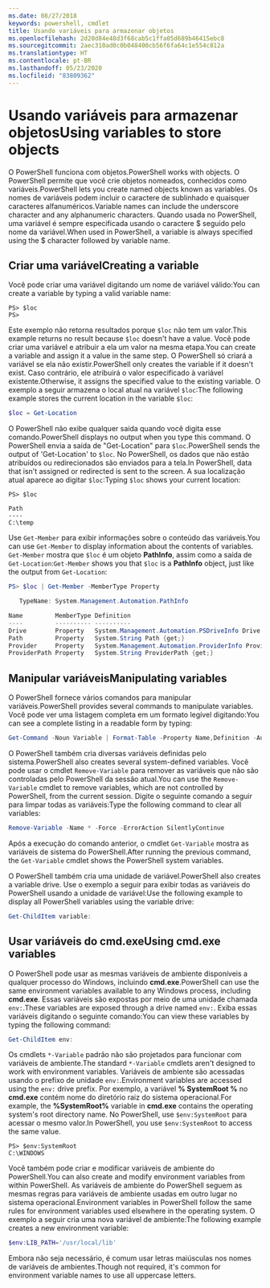 ```yaml
---
ms.date: 08/27/2018
keywords: powershell, cmdlet
title: Usando variáveis para armazenar objetos
ms.openlocfilehash: 2d20d84e48d3f68cab5c1ffa05d689b46415ebc8
ms.sourcegitcommit: 2aec310ad0c0b048400cb56f6fa64c1e554c812a
ms.translationtype: HT
ms.contentlocale: pt-BR
ms.lasthandoff: 05/23/2020
ms.locfileid: "83809362"
---
```

# <a name="using-variables-to-store-objects"></a><span data-ttu-id="20a14-103">Usando variáveis para armazenar objetos</span><span class="sxs-lookup"><span data-stu-id="20a14-103">Using variables to store objects</span></span>

<span data-ttu-id="20a14-104">O PowerShell funciona com objetos.</span><span class="sxs-lookup"><span data-stu-id="20a14-104">PowerShell works with objects.</span></span> <span data-ttu-id="20a14-105">O PowerShell permite que você crie objetos nomeados, conhecidos como variáveis.</span><span class="sxs-lookup"><span data-stu-id="20a14-105">PowerShell lets you create named objects known as variables.</span></span>
<span data-ttu-id="20a14-106">Os nomes de variáveis podem incluir o caractere de sublinhado e quaisquer caracteres alfanuméricos.</span><span class="sxs-lookup"><span data-stu-id="20a14-106">Variable names can include the underscore character and any alphanumeric characters.</span></span> <span data-ttu-id="20a14-107">Quando usada no PowerShell, uma variável é sempre especificada usando o caractere \$ seguido pelo nome da variável.</span><span class="sxs-lookup"><span data-stu-id="20a14-107">When used in PowerShell, a variable is always specified using the \$ character followed by variable name.</span></span>

## <a name="creating-a-variable"></a><span data-ttu-id="20a14-108">Criar uma variável</span><span class="sxs-lookup"><span data-stu-id="20a14-108">Creating a variable</span></span>

<span data-ttu-id="20a14-109">Você pode criar uma variável digitando um nome de variável válido:</span><span class="sxs-lookup"><span data-stu-id="20a14-109">You can create a variable by typing a valid variable name:</span></span>

```
PS> $loc
PS>
```

<span data-ttu-id="20a14-110">Este exemplo não retorna resultados porque `$loc` não tem um valor.</span><span class="sxs-lookup"><span data-stu-id="20a14-110">This example returns no result because `$loc` doesn't have a value.</span></span> <span data-ttu-id="20a14-111">Você pode criar uma variável e atribuir a ela um valor na mesma etapa.</span><span class="sxs-lookup"><span data-stu-id="20a14-111">You can create a variable and assign it a value in the same step.</span></span> <span data-ttu-id="20a14-112">O PowerShell só criará a variável se ela não existir.</span><span class="sxs-lookup"><span data-stu-id="20a14-112">PowerShell only creates the variable if it doesn't exist.</span></span>
<span data-ttu-id="20a14-113">Caso contrário, ele atribuirá o valor especificado à variável existente.</span><span class="sxs-lookup"><span data-stu-id="20a14-113">Otherwise, it assigns the specified value to the existing variable.</span></span> <span data-ttu-id="20a14-114">O exemplo a seguir armazena o local atual na variável `$loc`:</span><span class="sxs-lookup"><span data-stu-id="20a14-114">The following example stores the current location in the variable `$loc`:</span></span>

```powershell
$loc = Get-Location
```

<span data-ttu-id="20a14-115">O PowerShell não exibe qualquer saída quando você digita esse comando.</span><span class="sxs-lookup"><span data-stu-id="20a14-115">PowerShell displays no output when you type this command.</span></span> <span data-ttu-id="20a14-116">O PowerShell envia a saída de "Get-Location" para `$loc`.</span><span class="sxs-lookup"><span data-stu-id="20a14-116">PowerShell sends the output of 'Get-Location' to `$loc`.</span></span> <span data-ttu-id="20a14-117">No PowerShell, os dados que não estão atribuídos ou redirecionados são enviados para a tela.</span><span class="sxs-lookup"><span data-stu-id="20a14-117">In PowerShell, data that isn't assigned or redirected is sent to the screen.</span></span> <span data-ttu-id="20a14-118">A sua localização atual aparece ao digitar `$loc`:</span><span class="sxs-lookup"><span data-stu-id="20a14-118">Typing `$loc` shows your current location:</span></span>

```
PS> $loc

Path
----
C:\temp
```

<span data-ttu-id="20a14-119">Use `Get-Member` para exibir informações sobre o conteúdo das variáveis.</span><span class="sxs-lookup"><span data-stu-id="20a14-119">You can use `Get-Member` to display information about the contents of variables.</span></span> <span data-ttu-id="20a14-120">`Get-Member` mostra que `$loc` é um objeto **PathInfo**, assim como a saída de `Get-Location`:</span><span class="sxs-lookup"><span data-stu-id="20a14-120">`Get-Member` shows you that `$loc` is a **PathInfo** object, just like the output from `Get-Location`:</span></span>

```powershell
PS> $loc | Get-Member -MemberType Property

   TypeName: System.Management.Automation.PathInfo

Name         MemberType Definition
----         ---------- ----------
Drive        Property   System.Management.Automation.PSDriveInfo Drive {get;}
Path         Property   System.String Path {get;}
Provider     Property   System.Management.Automation.ProviderInfo Provider {...
ProviderPath Property   System.String ProviderPath {get;}
```

## <a name="manipulating-variables"></a><span data-ttu-id="20a14-121">Manipular variáveis</span><span class="sxs-lookup"><span data-stu-id="20a14-121">Manipulating variables</span></span>

<span data-ttu-id="20a14-122">O PowerShell fornece vários comandos para manipular variáveis.</span><span class="sxs-lookup"><span data-stu-id="20a14-122">PowerShell provides several commands to manipulate variables.</span></span> <span data-ttu-id="20a14-123">Você pode ver uma listagem completa em um formato legível digitando:</span><span class="sxs-lookup"><span data-stu-id="20a14-123">You can see a complete listing in a readable form by typing:</span></span>

```powershell
Get-Command -Noun Variable | Format-Table -Property Name,Definition -AutoSize -Wrap
```

<span data-ttu-id="20a14-124">O PowerShell também cria diversas variáveis definidas pelo sistema.</span><span class="sxs-lookup"><span data-stu-id="20a14-124">PowerShell also creates several system-defined variables.</span></span> <span data-ttu-id="20a14-125">Você pode usar o cmdlet `Remove-Variable` para remover as variáveis que não são controladas pelo PowerShell da sessão atual.</span><span class="sxs-lookup"><span data-stu-id="20a14-125">You can use the `Remove-Variable` cmdlet to remove variables, which are not controlled by PowerShell, from the current session.</span></span> <span data-ttu-id="20a14-126">Digite o seguinte comando a seguir para limpar todas as variáveis:</span><span class="sxs-lookup"><span data-stu-id="20a14-126">Type the following command to clear all variables:</span></span>

```powershell
Remove-Variable -Name * -Force -ErrorAction SilentlyContinue
```

<span data-ttu-id="20a14-127">Após a execução do comando anterior, o cmdlet `Get-Variable` mostra as variáveis de sistema do PowerShell.</span><span class="sxs-lookup"><span data-stu-id="20a14-127">After running the previous command, the `Get-Variable` cmdlet shows the PowerShell system variables.</span></span>

<span data-ttu-id="20a14-128">O PowerShell também cria uma unidade de variável.</span><span class="sxs-lookup"><span data-stu-id="20a14-128">PowerShell also creates a variable drive.</span></span> <span data-ttu-id="20a14-129">Use o exemplo a seguir para exibir todas as variáveis do PowerShell usando a unidade de variável:</span><span class="sxs-lookup"><span data-stu-id="20a14-129">Use the following example to display all PowerShell variables using the variable drive:</span></span>

```powershell
Get-ChildItem variable:
```

## <a name="using-cmdexe-variables"></a><span data-ttu-id="20a14-130">Usar variáveis do cmd.exe</span><span class="sxs-lookup"><span data-stu-id="20a14-130">Using cmd.exe variables</span></span>

<span data-ttu-id="20a14-131">O PowerShell pode usar as mesmas variáveis de ambiente disponíveis a qualquer processo do Windows, incluindo **cmd.exe**.</span><span class="sxs-lookup"><span data-stu-id="20a14-131">PowerShell can use the same environment variables available to any Windows process, including **cmd.exe**.</span></span> <span data-ttu-id="20a14-132">Essas variáveis são expostas por meio de uma unidade chamada `env:`.</span><span class="sxs-lookup"><span data-stu-id="20a14-132">These variables are exposed through a drive named `env:`.</span></span> <span data-ttu-id="20a14-133">Exiba essas variáveis digitando o seguinte comando:</span><span class="sxs-lookup"><span data-stu-id="20a14-133">You can view these variables by typing the following command:</span></span>

```powershell
Get-ChildItem env:
```

<span data-ttu-id="20a14-134">Os cmdlets `*-Variable` padrão não são projetados para funcionar com variáveis de ambiente.</span><span class="sxs-lookup"><span data-stu-id="20a14-134">The standard `*-Variable` cmdlets aren't designed to work with environment variables.</span></span> <span data-ttu-id="20a14-135">Variáveis de ambiente são acessadas usando o prefixo de unidade `env:`.</span><span class="sxs-lookup"><span data-stu-id="20a14-135">Environment variables are accessed using the `env:` drive prefix.</span></span> <span data-ttu-id="20a14-136">Por exemplo, a variável **% SystemRoot %** no **cmd.exe** contém nome do diretório raiz do sistema operacional.</span><span class="sxs-lookup"><span data-stu-id="20a14-136">For example, the **%SystemRoot%** variable in **cmd.exe** contains the operating system's root directory name.</span></span> <span data-ttu-id="20a14-137">No PowerShell, use `$env:SystemRoot` para acessar o mesmo valor.</span><span class="sxs-lookup"><span data-stu-id="20a14-137">In PowerShell, you use `$env:SystemRoot` to access the same value.</span></span>

```
PS> $env:SystemRoot
C:\WINDOWS
```

<span data-ttu-id="20a14-138">Você também pode criar e modificar variáveis de ambiente do PowerShell.</span><span class="sxs-lookup"><span data-stu-id="20a14-138">You can also create and modify environment variables from within PowerShell.</span></span> <span data-ttu-id="20a14-139">As variáveis de ambiente do PowerShell seguem as mesmas regras para variáveis de ambiente usadas em outro lugar no sistema operacional.</span><span class="sxs-lookup"><span data-stu-id="20a14-139">Environment variables in PowerShell follow the same rules for environment variables used elsewhere in the operating system.</span></span> <span data-ttu-id="20a14-140">O exemplo a seguir cria uma nova variável de ambiente:</span><span class="sxs-lookup"><span data-stu-id="20a14-140">The following example creates a new environment variable:</span></span>

```powershell
$env:LIB_PATH='/usr/local/lib'
```

<span data-ttu-id="20a14-141">Embora não seja necessário, é comum usar letras maiúsculas nos nomes de variáveis de ambientes.</span><span class="sxs-lookup"><span data-stu-id="20a14-141">Though not required, it's common for environment variable names to use all uppercase letters.</span></span>

